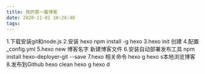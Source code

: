 ```yaml
---
title: 我的第一篇博客
date: 2020-11-01 10:24:40
tags:
---
```

1.下载安装git和node.js
2.安装 hexo npm install -g hexo
3.hexo init 创建
4.配置_config.yml
5.hexo new 博客名字 新建博客文件
6.安装自动部署发布工具 npm install hexo-deployer-git --save
7.hexo 相关命令
hexo g hexo s本地浏览博客
8.发布到Github hexo clean hexo g hexo d
